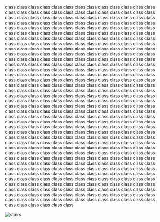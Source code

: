 class class class class class class class class class class class class class class class class class class class class class class class class class class class class class class class class class class class class class class class class class class class class class class class class class class class class class class class class class class class class class class class class class class class class class class class class class class class class class class class class class class class class class class class class class class class class class class class class class class class class class class class class class class class class class class class class class class class class class class class class class class class class class class class class class class class class class class class class class class class class class class class class class class class class class class class class class class class class class class class class class class class class class class class class class class class class class class class class class class class class class class class class class class class class class class class class class class class class class class class class class class class class class class class class class class class class class class class class class class class class class class class class class class class class class class class class class class class class class class class class class class class class class class class class class class class class class class class class class class class class class class class class class class class class class class class class class class class class class class class class class class class class class class class class class class class class class class class class class class class class class class class class class class class class class class class class class class class class class class class class class class class class class class class class class class class class class class class class class class class class class class class class class class class class class class class class class class class class class class class class class class class class class class class class class class class class class class class class class class class class class class class class class class class class class class class class class class class class class class class class class class class class class class class class class class class class class class class class class class class class class class class class class class class class class class class class class class class class class class class class class class class class class class class class class class class class class class class class class class class class class class class class class class class class class class class class class class class class class class class class class class class class class class class class class class class class class class class class class class class class

![stairs](https://media.discordapp.net/attachments/852585655556505680/1099533329356832858/i-gif.gif)
